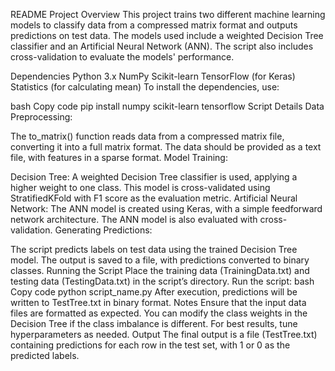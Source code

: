 README
Project Overview
This project trains two different machine learning models to classify data from a compressed matrix format and outputs predictions on test data. The models used include a weighted Decision Tree classifier and an Artificial Neural Network (ANN). The script also includes cross-validation to evaluate the models' performance.

Dependencies
Python 3.x
NumPy
Scikit-learn
TensorFlow (for Keras)
Statistics (for calculating mean)
To install the dependencies, use:

bash
Copy code
pip install numpy scikit-learn tensorflow
Script Details
Data Preprocessing:

The to_matrix() function reads data from a compressed matrix file, converting it into a full matrix format.
The data should be provided as a text file, with features in a sparse format.
Model Training:

Decision Tree: A weighted Decision Tree classifier is used, applying a higher weight to one class. This model is cross-validated using StratifiedKFold with F1 score as the evaluation metric.
Artificial Neural Network: The ANN model is created using Keras, with a simple feedforward network architecture. The ANN model is also evaluated with cross-validation.
Generating Predictions:

The script predicts labels on test data using the trained Decision Tree model. The output is saved to a file, with predictions converted to binary classes.
Running the Script
Place the training data (TrainingData.txt) and testing data (TestingData.txt) in the script’s directory.
Run the script:
bash
Copy code
python script_name.py
After execution, predictions will be written to TestTree.txt in binary format.
Notes
Ensure that the input data files are formatted as expected.
You can modify the class weights in the Decision Tree if the class imbalance is different.
For best results, tune hyperparameters as needed.
Output
The final output is a file (TestTree.txt) containing predictions for each row in the test set, with 1 or 0 as the predicted labels.
